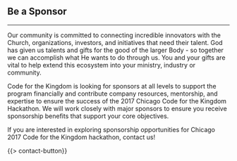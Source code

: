## Be a Sponsor
---

Our community is committed to connecting incredible innovators with the Church, organizations, investors, and initiatives that need their talent. God has given us talents and gifts for the good of the larger Body - so together we can accomplish what He wants to do through us. You and your gifts are vital to help extend this ecosystem into your ministry, industry or community.

Code for the Kingdom is looking for sponsors at all levels to support the program financially and contribute company resources, mentorship, and expertise to ensure the success of the 2017 Chicago Code for the Kingdom Hackathon.  We will work closely with major sponsors to ensure you receive sponsorship benefits that support your core objectives. 

If you are interested in exploring sponsorship opportunities for Chicago 2017 Code for the Kingdom hackathon, contact us!

{{> contact-button}}
